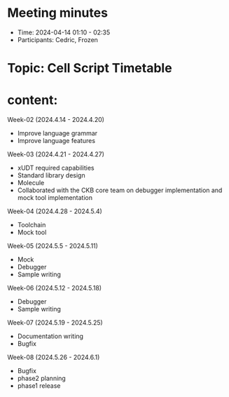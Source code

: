 # Meeting minutes

- Time: 2024-04-14 01:10 - 02:35
- Participants: Cedric, Frozen

# Topic: Cell Script Timetable

# content:

Week-02 (2024.4.14 - 2024.4.20)

- Improve language grammar
- Improve language features

Week-03 (2024.4.21 - 2024.4.27)

- xUDT required capabilities
- Standard library design
- Molecule
- Collaborated with the CKB core team on debugger implementation and mock tool implementation

Week-04 (2024.4.28 - 2024.5.4)

- Toolchain
- Mock tool

Week-05 (2024.5.5 - 2024.5.11)

- Mock
- Debugger
- Sample writing

Week-06 (2024.5.12 - 2024.5.18)

- Debugger
- Sample writing

Week-07 (2024.5.19 - 2024.5.25)

- Documentation writing
- Bugfix

Week-08 (2024.5.26 - 2024.6.1)

- Bugfix
- phase2 planning
- phase1 release
